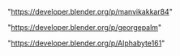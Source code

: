 "https://developer.blender.org/p/manvikakkar84"

"https://developer.blender.org/p/georgepalm"

 
"https://developer.blender.org/p/Alphabyte161"


 
